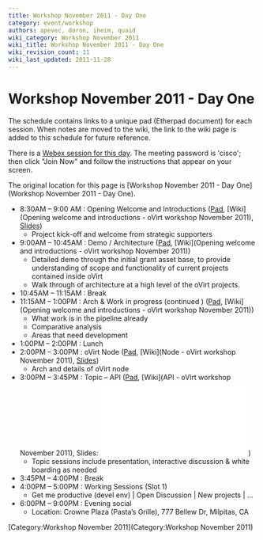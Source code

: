 ```yaml
---
title: Workshop November 2011 - Day One
category: event/workshop
authors: apevec, doron, iheim, quaid
wiki_category: Workshop November 2011
wiki_title: Workshop November 2011 - Day One
wiki_revision_count: 11
wiki_last_updated: 2011-11-28
---
```


# Workshop November 2011 - Day One

The schedule contains links to a unique pad (Etherpad document) for each session. When notes are moved to the wiki, the link to the wiki page is added to this schedule for future reference.

There is a [Webex session for this day](https://cisco.webex.com/cisco/j.php?J=207445903&PW=NZGJkYTY4MTdm). The meeting password is 'cisco'; then click "Join Now" and follow the instructions that appear on your screen.

The original location for this page is [Workshop November 2011 - Day One](Workshop November 2011 - Day One).

*   8:30AM – 9:00 AM : Opening Welcome and Introductions ([Pad](http://etherpad.ubuntu.com/ovirt-workshop-opening-welcome-and-introductions-20111101), [Wiki](Opening welcome and introductions - oVirt workshop November 2011), [Slides](http://www.ovirt.org/wp-content/uploads/2011/09/Ovirt-WorkShop-Invitation.pdf))
    -   Project kick-off and welcome from strategic supporters
*   9:00AM – 10:45AM : Demo / Architecture ([Pad](http://etherpad.ubuntu.com/demo-architecture-ovirt-workshop-20111101), [Wiki](Opening welcome and introductions - oVirt workshop November 2011))
    -   Detailed demo through the initial grant asset base, to provide understanding of scope and functionality of current projects contained inside oVirt
    -   Walk through of architecture at a high level of the oVirt projects.
*   10:45AM – 11:15AM : Break
*   11:15AM – 1:00PM : Arch & Work in progress (continued ) ([Pad](http://etherpad.ubuntu.com/demo-architecture-ovirt-workshop-20111101), [Wiki](Opening welcome and introductions - oVirt workshop November 2011))
    -   What work is in the pipeline already
    -   Comparative analysis
    -   Areas that need development
*   1:00PM – 2:00PM : Lunch
*   2:00PM – 3:00PM : oVirt Node ([Pad](http://etherpad.ubuntu.com/node-ovirt-workshop-20111101), [Wiki](Node - oVirt workshop November 2011), [Slides](http://www.ovirt.org/wp-content/uploads/2011/11/ovirt-node.pdf))
    -   Arch and details of oVirt node
*   3:00PM – 3:45PM : Topic – API ([Pad](http://etherpad.ubuntu.com/api-ovirt-workshop-20111101), [Wiki](API - oVirt workshop November 2011), Slides: ![](OVirt-API-CLI-SDK-20111102.pdf "fig:OVirt-API-CLI-SDK-20111102.pdf"))
    -   Topic sessions include presentation, interactive discussion & white boarding as needed
*   3:45PM – 4:00PM : Break
*   4:00PM – 5:00PM : Working Sessions (Slot 1)
    -   Get me productive (devel env) | Open Discussion | New projects | …
*   6:00PM – 9:00PM : Evening social
    -   Location: Crowne Plaza (Pasta’s Grille), 777 Bellew Dr, Milpitas, CA

[Category:Workshop November 2011](Category:Workshop November 2011)
